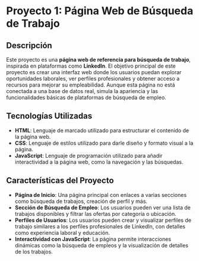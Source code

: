 # Proyecto 1: Página Web de Búsqueda de Trabajo

## Descripción

Este proyecto es una **página web de referencia para búsqueda de trabajo**, inspirada en plataformas como **LinkedIn**. El objetivo principal de este proyecto es crear una interfaz web donde los usuarios puedan explorar oportunidades laborales, ver perfiles profesionales y obtener acceso a recursos para mejorar su empleabilidad. Aunque esta página no está conectada a una base de datos real, simula la apariencia y las funcionalidades básicas de plataformas de búsqueda de empleo.

## Tecnologías Utilizadas

- **HTML**: Lenguaje de marcado utilizado para estructurar el contenido de la página web.
- **CSS**: Lenguaje de estilos utilizado para darle diseño y formato visual a la página.
- **JavaScript**: Lenguaje de programación utilizado para añadir interactividad a la página web, como la navegación y las búsquedas.

## Características del Proyecto

- **Página de Inicio**: Una página principal con enlaces a varias secciones como búsqueda de trabajos, creación de perfil y más.
- **Sección de Búsqueda de Empleo**: Los usuarios pueden ver una lista de trabajos disponibles y filtrar las ofertas por categoría o ubicación.
- **Perfiles de Usuarios**: Los usuarios pueden crear y visualizar perfiles de trabajo similares a los perfiles profesionales de LinkedIn, con detalles como experiencia laboral y educación.
- **Interactividad con JavaScript**: La página permite interacciones dinámicas como la búsqueda de empleos y la visualización de detalles de los trabajos.

